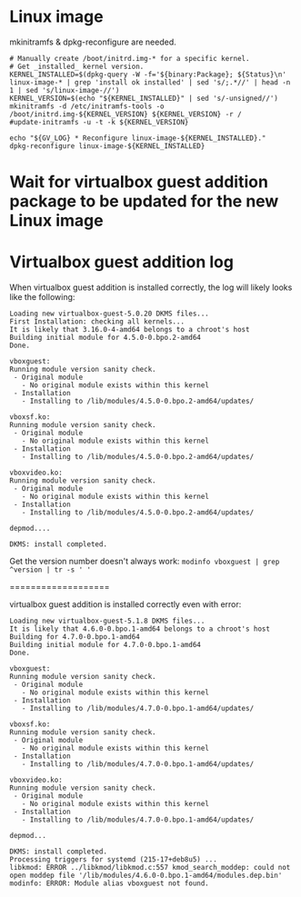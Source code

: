 # Linux image
mkinitramfs & dpkg-reconfigure are needed.

    # Manually create /boot/initrd.img-* for a specific kernel.
    # Get _installed_ kernel version.
    KERNEL_INSTALLED=$(dpkg-query -W -f='${binary:Package}; ${Status}\n' linux-image-* | grep 'install ok installed' | sed 's/;.*//' | head -n 1 | sed 's/linux-image-//')
    KERNEL_VERSION=$(echo "${KERNEL_INSTALLED}" | sed 's/-unsigned//')
    mkinitramfs -d /etc/initramfs-tools -o /boot/initrd.img-${KERNEL_VERSION} ${KERNEL_VERSION} -r /
    #update-initramfs -u -t -k ${KERNEL_VERSION}
    
    echo "${GV_LOG} * Reconfigure linux-image-${KERNEL_INSTALLED}."
    dpkg-reconfigure linux-image-${KERNEL_INSTALLED}

# Wait for virtualbox guest addition package to be updated for the new Linux image


# Virtualbox guest addition log

When virtualbox guest addition is installed correctly, the log will likely looks like the following:

    Loading new virtualbox-guest-5.0.20 DKMS files...
    First Installation: checking all kernels...
    It is likely that 3.16.0-4-amd64 belongs to a chroot's host
    Building initial module for 4.5.0-0.bpo.2-amd64
    Done.
    
    vboxguest:
    Running module version sanity check.
     - Original module
       - No original module exists within this kernel
     - Installation
       - Installing to /lib/modules/4.5.0-0.bpo.2-amd64/updates/
    
    vboxsf.ko:
    Running module version sanity check.
     - Original module
       - No original module exists within this kernel
     - Installation
       - Installing to /lib/modules/4.5.0-0.bpo.2-amd64/updates/
    
    vboxvideo.ko:
    Running module version sanity check.
     - Original module
       - No original module exists within this kernel
     - Installation
       - Installing to /lib/modules/4.5.0-0.bpo.2-amd64/updates/
    
    depmod....
    
    DKMS: install completed.
    
Get the version number doesn't always work: `modinfo vboxguest | grep ^version | tr -s ' '`

===================

virtualbox guest addition is installed correctly even with error:

    Loading new virtualbox-guest-5.1.8 DKMS files...
    It is likely that 4.6.0-0.bpo.1-amd64 belongs to a chroot's host
    Building for 4.7.0-0.bpo.1-amd64
    Building initial module for 4.7.0-0.bpo.1-amd64
    Done.
    
    vboxguest:
    Running module version sanity check.
     - Original module
       - No original module exists within this kernel
     - Installation
       - Installing to /lib/modules/4.7.0-0.bpo.1-amd64/updates/
    
    vboxsf.ko:
    Running module version sanity check.
     - Original module
       - No original module exists within this kernel
     - Installation
       - Installing to /lib/modules/4.7.0-0.bpo.1-amd64/updates/
    
    vboxvideo.ko:
    Running module version sanity check.
     - Original module
       - No original module exists within this kernel
     - Installation
       - Installing to /lib/modules/4.7.0-0.bpo.1-amd64/updates/
    
    depmod...
    
    DKMS: install completed.
    Processing triggers for systemd (215-17+deb8u5) ...
    libkmod: ERROR ../libkmod/libkmod.c:557 kmod_search_moddep: could not open moddep file '/lib/modules/4.6.0-0.bpo.1-amd64/modules.dep.bin'
    modinfo: ERROR: Module alias vboxguest not found.    